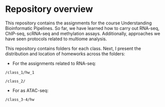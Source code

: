 # Repository overview
This repository contains the assignments for the course Understanding Bioinformatic Pipelines.
So far, we have learned how to carry out RNA-seq, ChIP-seq, scRNA-seq and methylation assays. Additionally, approaches we have seen protocols related to multiome analysis.

This repository contains folders for each class. Next, I present the distribution and location of homeworks across the folders:

- For the assignments related to RNA-seq:
  
```/class_1/hw_1```

```/class_2/```

- For as ATAC-seq:

```/class_3-4/hw```


